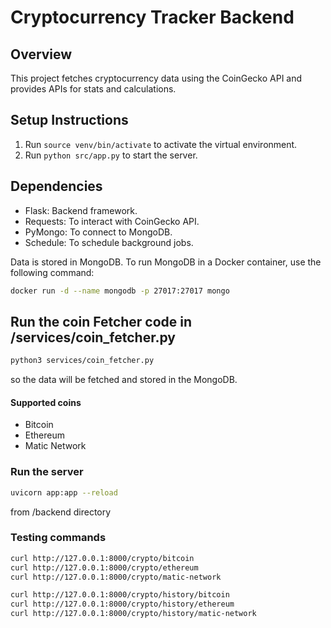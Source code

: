 # Cryptocurrency Tracker Backend

## Overview
This project fetches cryptocurrency data using the CoinGecko API and provides APIs for stats and calculations.

## Setup Instructions
1. Run `source venv/bin/activate` to activate the virtual environment.
2. Run `python src/app.py` to start the server.

## Dependencies
- Flask: Backend framework.
- Requests: To interact with CoinGecko API.
- PyMongo: To connect to MongoDB.
- Schedule: To schedule background jobs.


Data is stored in MongoDB. To run MongoDB in a Docker container, use the following command:
```bash
docker run -d --name mongodb -p 27017:27017 mongo
```

## Run the coin Fetcher code in /services/coin_fetcher.py
```bash
python3 services/coin_fetcher.py
```
so the data will be fetched and stored in the MongoDB.

#### Supported coins
- Bitcoin
- Ethereum
- Matic Network

### Run the server
```bash
uvicorn app:app --reload
```
from /backend directory

### Testing commands
```bash
curl http://127.0.0.1:8000/crypto/bitcoin
curl http://127.0.0.1:8000/crypto/ethereum
curl http://127.0.0.1:8000/crypto/matic-network

curl http://127.0.0.1:8000/crypto/history/bitcoin
curl http://127.0.0.1:8000/crypto/history/ethereum
curl http://127.0.0.1:8000/crypto/history/matic-network
```
